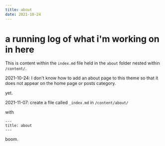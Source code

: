```yaml
---
title: about
date: 2021-10-24
---
```


# a running log of what i'm working on in here

This is content within the `index.md` file held in the `about` folder nested within `/content/`.

2021-10-24: I don't know how to add an about page to this theme so that it does not appear on the home page or posts category.

yet.

2021-11-07: create a file called `_index.md` in `/content/about/`

with 

```
---
title: about
---
```

boom.

